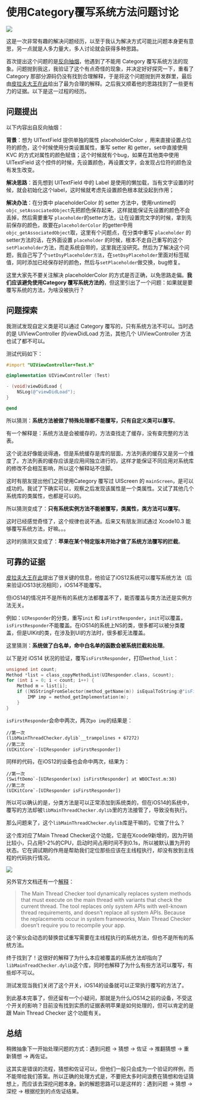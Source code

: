 # 使用Category覆写系统方法问题讨论

![](https://gitee.com/zhangferry/Images/raw/master/gitee/question.jpg)

这是一次非常有趣的解决问题经历，以至于我认为解决方式可能比问题本身更有意思，另一点就是人多力量大，多人讨论就会获得多种思路。

首次提出这个问题的是[反向抽烟](opooc.com)，他遇到了不能用 Category 覆写系统方法的现象。问题抛到我这，我验证了这个有点奇怪的现象，并决定好好探究一下，重看了 Category 那部分源码仍没有找到合理解释，于是将这个问题抛到开发群里，最后由[皮拉夫大王在此](https://www.jianshu.com/u/739b677928f7)给出了最为合理的解释。之后我又顺着他的思路找到了一些更有力的证据。以下是这一过程的经历。

## 问题提出

以下内容出自反向抽烟：

**背景**：想为 UITextField 提供单独的属性 placeholderColor ，用来直接设置占位符的颜色，这个时候使用分类设置属性，重写 setter 和 getter，set中直接使用 KVC 的方式对属性的颜色赋值；这个时候就有个bug，如果在其他类中使用 UITextField 这个控件的时候，先设置颜色，再设置文字，会发现占位符的颜色没有发生改变。

**解决思路**：首先想到 UITextField 中的 Label 是使用的懒加载，当有文字设置的时候，就会初始化这个label，这时候就考虑先设置颜色根本就没起到作用；

**解决办法**：在分类中 placeholderColor 的 setter 方法中，使用runtime的`objc_setAssociatedObject`先把颜色保存起来，这样就能保证先设置的颜色不会丢掉，然后需要重写 `placeholder`的setter方法，让在设置完文字的时候，拿到先前保存的颜色，故要在`placeholderColor` 的getter中用`objc_getAssociatedObject`取，这里有个问题点，在分类中重写 `placeholder` 的setter方法的话，在外面设置 `placeholder` 的时候，根本不走自己重写的这个 `setPlaceholder`方法，而走系统自带的，这里我还没研究。然后为了解决这个问题，我自己写了个`setDsyPlaceholder方法`，在`setDsyPlaceholder`里面对标签赋值，同时添加已经保存好的颜色，然后与`setPlaceholder`做交换，bug修复。



这里大家先不要关注解决 placeholderColor 的方式是否正确，以免思路走偏。**我们应该避免使用Category 覆写系统方法的**，但这里引出了一个问题：如果就是要覆写系统的方法，为啥没被执行？

## 问题探索

我测试发现自定义类是可以通过 Category 覆写的，只有系统方法不可以。当时选的是 UIViewController 的viewDidLoad 方法，其他几个 UIViewController 方法也试了都不可以。

测试代码如下：

```objective-c
#import "UIViewController+Test.h"

@implementation UIViewController (Test)

- (void)viewDidLoad {
    NSLog(@"viewDidLoad");
}

@end
```

所以猜测：**系统方法被做了特殊处理都不能覆写，只有自定义类可以覆写**。

有一个解释是：系统方法是会被缓存的，方法查找走了缓存，没有查完整的方法表。

这个说法好像能说得通，但是系统缓存是库的层面，方法列表的缓存又是另一个维度了。方法列表的缓存应该是应用间独立进行的，这样才能保证不同应用对系统库的修改不会相互影响，所以这个解释站不住脚。

这时有朋友提出他们之前使用Category 覆写过 UIScreen 的 `mainScreen`，是可以成功的。我试了下确实可以，观察之后发现该属性是一个类属性。又试了其他几个系统库的类属性，也都是可以的。

所以猜测变成了：**只有系统实例方法不能被覆写，类属性，类方法可以覆写**。

这时已经感觉奇怪了，这个规律也说不通。后来又有朋友测试通过 Xcode10.3 能够覆写系统方法，好嘛。。。

这时的猜测又变成了：**苹果在某个特定版本开始才做了系统方法覆写的拦截**。

## 可靠的证据

[皮拉夫大王在此](https://www.jianshu.com/u/739b677928f7)提出了很关键的信息，他验证了iOS12系统可以覆写系统方法（后来验证iOS13状况相同），iOS14不能覆写。

但iOS14的情况并不是所有的系统方法都覆盖不了，能否覆盖与类方法还是实例方法无关。

例如：`UIResponder`的分类，重写`init` 和 `isFirstResponder`，`init`可以覆盖，`isFirstResponder`不能覆盖。在iOS14的系统上NS的类，很多都可以被分类覆盖，但是UIKit的类，在涉及到UI的方法时，很多都无法覆盖。

这里猜测：**系统做了白名单，命中白名单的函数会被系统拦截和处理**。

以下是对 iOS14 状况的验证，覆写`isFirstResponder`，打印`method_list`：
```c
unsigned int count;
Method *list = class_copyMethodList(UIResponder.class, &count);
for (int i = 0; i < count; i++) {
    Method m = list[i];
    if ([NSStringFromSelector(method_getName(m)) isEqualToString:@"isFirstResponder"]) {
        IMP imp = method_getImplementation(m);
    }
}
```

`isFirstResponder`会命中两次，两次`po imp`的结果是：

```
//第一次
(libMainThreadChecker.dylib`__trampolines + 67272)
//第二次
(UIKitCore`-[UIResponder isFirstResponder])
```

同样的代码，在iOS12的设备也会命中两次，结果为：

```
//第一次
(SwiftDemo`-[UIResponder(xx) isFirstResponder] at WBOCTest.m:38)
//第二次
(UIKitCore`-[UIResponder isFirstResponder])
```

所以可以确认的是，分类方法是可以正常添加到系统类的，但在iOS14的系统中，覆写的方法却被`libMainThreadChecker.dylib`里的方法接管了，导致没有执行。

那么问题来了，这个`libMainThreadChecker.dylib`库是干嘛的，它做了什么？

这个库对应了Main Thread Checker这个功能，它是在Xcode9新增的，因为开销比较小，只占用1-2%的CPU，启动时间占用时间不到0.1s，所以被默认置为开的状态。它在调试期的作用是帮助我们定位那些应该在主线程执行，却没有放到主线程的代码执行情况。

![](https://gitee.com/zhangferry/Images/raw/master/gitee/20210421215326.png)

另外官方文档还有一个[解释](https://developer.apple.com/documentation/xcode/diagnosing_memory_thread_and_crash_issues_early?language=objc "Diagnosing Memory, Thread, and Crash Issues Early")：

> The Main Thread Checker tool dynamically replaces system methods that must execute on the main thread with variants that check the current thread. The tool replaces only system APIs with well-known thread requirements, and doesn’t replace all system APIs. Because the replacements occur in system frameworks, Main Thread Checker doesn’t require you to recompile your app.

这个家伙会动态的替换尝试重写需要在主线程执行的系统方法，但也不是所有的系统方法。

终于找到了！这很好的解释了为什么本应被覆盖的系统方法却指向了`libMainTreadChecker.dylib`这个库，同时也解释了为什么有些方法可以覆写，有些却不可以。

测试发现当我们关闭了这个开关，iOS14的设备就可以正常执行覆写的方法了。

到此基本完事了，但还留有一个小疑问，那就是为什么iOS14之前的设备，不受这个开关的影响？目前没有找到实质的证据表明苹果是如何处理的，但可以肯定的是跟 Main Thread Checker 这个功能有关。

## 总结

稍微抽象下一开始处理问题的方式：遇到问题 -> 猜想 -> 佐证 -> 推翻猜想 -> 重新猜想 -> 再佐证。

这其实是错误的流程，猜想和佐证可以，但他们一般只会成为一个验证的样例，而不能带给我们答案。所以正确的处理方式是，不要把太多时间浪费在猜想和佐证猜想上，而应该去深挖问题本身。新的解题思路可以是这样的：遇到问题 -> 猜想 -> 深挖 -> 根据挖到的点佐证结果。




